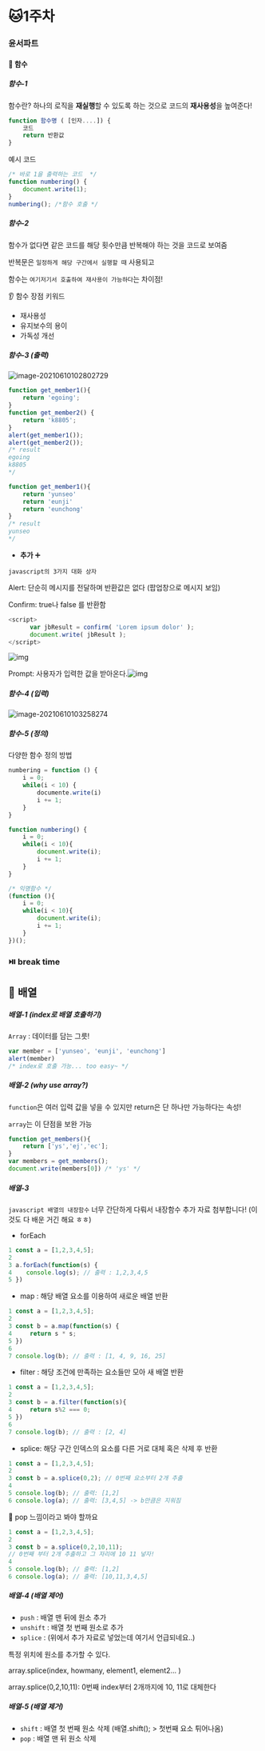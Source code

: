 # :cat:1주차 



### 윤서파트

#### :facepunch: 함수

##### 함수-1

함수란? 하나의 로직을 **재실행**할 수 있도록 하는 것으로 코드의 **재사용성**을 높여준다! 

```javascript
function 함수명 ( [인자....]) {
    코드 
    return 반환값 
}
```

예시 코드 

```javascript
/* 바로 1을 출력하는 코드  */
function numbering() {
    document.write(1);
}
numbering(); /*함수 호출 */
```



##### 함수-2

함수가 없다면 같은 코드를 해당 횟수만큼 반복해야 하는 것을 코드로 보여줌 

반복문은 `일정하게 해당 구간에서 실행할 때` 사용되고 

함수는 `여기저기서 호출하여 재사용이 가능하다`는 차이점! 

:ear: 함수 장점 키워드 

- 재사용성
- 유지보수의 용이
- 가독성 개선 



##### 함수-3 (출력)

![image-20210610102802729](1주차.assets/image-20210610102802729.png)

```javascript
function get_member1(){
    return 'egoing';
}
function get_member2() {
    return 'k8805';
}
alert(get_member1());
alert(get_member2());
/* result
egoing
k8805
*/

function get_member1(){
    return 'yunseo'
    return 'eunji'
    return 'eunchong'
}
/* result
yunseo
*/
```

* **추가** :heavy_plus_sign:

`javascript의 3가지 대화 상자` 

Alert: 단순히 메시지를 전달하며 반환값은 없다 (팝업창으로 메시지 보임)

Confirm: true나 false 를 반환함 

```javascript
<script>
      var jbResult = confirm( 'Lorem ipsum dolor' );
      document.write( jbResult );
</script>
```

![img](https://www.codingfactory.net/wp-content/uploads/javascript-dialog-box-02.png)

Prompt: 사용자가 입력한 값을 받아온다.![img](https://www.codingfactory.net/wp-content/uploads/javascript-dialog-box-03.png) 



##### 함수-4 (입력)

![image-20210610103258274](1주차.assets/image-20210610103258274.png)



##### 함수-5 (정의)

다양한 함수 정의 방법

```javascript
numbering = function () {
    i = 0;
    while(i < 10) {
        documente.write(i)
        i += 1;
    }
}

function numbering() {
    i = 0;
    while(i < 10){
        document.write(i);
        i += 1;
    }
}

/* 익명함수 */
(function (){
    i = 0;
    while(i < 10){
        document.write(i);
        i += 1;
    }
})();
```



### ⏯️ break time



## 👊 배열



##### 배열-1 (index로 배열 호출하기)

`Array` : 데이터를 담는 그릇! 

```javascript
var member = ['yunseo', 'eunji', 'eunchong']
alert(member)
/* index로 호출 가능... too easy~ */
```



##### 배열-2 (why use array?)

`function`은 여러 입력 값을 넣을 수 있지만 return은 단 하나만 가능하다는 속성! 

`array`는 이 단점을 보완 가능 

```javascript
function get_members(){
    return ['ys','ej','ec'];
}
var members = get_members();
document.write(members[0]) /* 'ys' */
```



##### 배열-3 

`javascript 배열의 내장함수` 너무 간단하게 다뤄서 내장함수 추가 자료 첨부합니다! (이것도 다 배운 거긴 해요 ㅎㅎ)

- forEach

```javascript
1 const a = [1,2,3,4,5];
2  
3 a.forEach(function(s) {
4    console.log(s); // 출력 : 1,2,3,4,5
5 })
```

- map : 해당 배열 요소를 이용하여 새로운 배열 반환 

```javascript
1 const a = [1,2,3,4,5];
2  
3 const b = a.map(function(s) {
4     return s * s;
5 })
6  
7 console.log(b); // 출력 : [1, 4, 9, 16, 25]
```

- filter : 해당 조건에 만족하는 요소들만 모아 새 배열 반환 

```javascript
1 const a = [1,2,3,4,5];
2  
3 const b = a.filter(function(s){
4     return s%2 === 0;
5 })
6  
7 console.log(b); // 출력 : [2, 4]
```

- splice: 해당 구간 인덱스의 요소를 다른 거로 대체 혹은 삭제 후 반환 

```javascript
1 const a = [1,2,3,4,5];
2  
3 const b = a.splice(0,2); // 0번째 요소부터 2개 추출 
4  
5 console.log(b); // 출력: [1,2]
6 console.log(a); // 출력: [3,4,5] -> b만큼은 지워짐 
```

:lion: pop 느낌이라고 봐야 할까요 

```javascript
1 const a = [1,2,3,4,5];
2  
3 const b = a.splice(0,2,10,11); 
// 0번째 부터 2개 추출하고 그 자리에 10 11 넣자! 
4 
5 console.log(b); // 출력: [1,2]
6 console.log(a); // 출력: [10,11,3,4,5]
```



##### 배열-4 (배열 제어)

- `push` : 배열 맨 뒤에 원소 추가 
- `unshift` : 배열 첫 번째 원소로 추가 
- `splice` : (위에서 추가 자료로 넣었는데 여기서 언급되네요..)

특정 위치에 원소를 추가할 수 있다. 

array.splice(index, howmany, element1, element2... )

array.splice(0,2,10,11): 0번째 index부터 2개까지에 10, 11로 대체한다 



##### 배열-5 (배열 제거)

- `shift` : 배열 첫 번째 원소 삭제  (배열.shift(); > 첫번째 요소 튀어나옴)
- `pop` : 배열 맨 뒤 원소 삭제 

